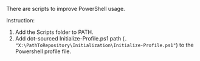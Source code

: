There are scripts to improve PowerShell usage.

Instruction:

1. Add the Scripts folder to PATH.
2. Add dot-sourced Initialize-Profile.ps1 path (`. "X:\PathToRepository\Initialization\Initialize-Profile.ps1"`) to the Powershell profile file.
